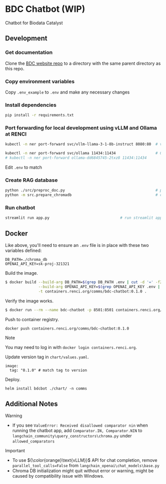 # BDC Chatbot (WIP)

Chatbot for Biodata Catalyst

## Development

### Get documentation
Clone the [BDC website repo](https://github.com/stagecc/interim-bdc-website/tree/main) to a directory with the same parent directory as this repo.

### Copy environment variables
Copy `.env_example` to `.env` and make any necessary changes

### Install dependencies

```bash
pip install -r requirements.txt
```

### Port forwarding for local development using vLLM and Ollama at RENCI

```bash
kubectl -n ner port-forward svc/vllm-llama-3-1-8b-instruct 8080:80  # vLLM port-forward

kubectl -n ner port-forward svc/ollama 11434:11434                  # Ollama port-forward
# kubectl -n ner port-forward ollama-dd6845745-2txz8 11434:11434
```
Edit `.env` to match

### Create RAG database

```bash
python ./src/preproc_doc.py                                         # preprocess BDC website repo
python -m src.prepare_chromadb                                      # create chroma db
```

### Run chatbot
```bash
streamlit run app.py                                # run streamlit app
```

## Docker

Like above, you'll need to ensure an `.env` file is in place with these two variables defined:
```
DB_PATH=./chroma_db
OPENAI_API_KEY=sk-proj-321321
```

Build the image.

```bash
$ docker build --build-arg DB_PATH=$(grep DB_PATH .env | cut -d '=' -f2) \
               --build-arg OPENAI_API_KEY=$(grep OPENAI_API_KEY .env | cut -d '=' -f2) \
               -t containers.renci.org/comms/bdc-chatbot:0.1.0 .

```

Verify the image works.

```bash
$ docker run --rm --name bdc-chatbot -p 8501:8501 containers.renci.org/comms/bdc-chatbot:0.1.0
```

Push to container registry.
```bash
docker push containers.renci.org/comms/bdc-chatbot:0.1.0
```

> [!NOTE]
> You may need to log in with `docker login containers.renci.org`.


Update version tag in `chart/values.yaml`.
```
image:
  tag: "0.1.0" # match tag to version
```

Deploy.
```
helm install bdcbot ./chart/ -n comms
```

## Additional Notes

> [!WARNING]
>
> - If you see `ValueError: Received disallowed comparator nin` when running the chatbot app, add `Comparator.IN, Comparator.NIN` to `langchain_community\query_constructors\chroma.py` under `allowed_comparators`

> [!IMPORTANT]
>
> - To use ${\color{orange}\text{vLLM}}$ API for chat completion, remove `parallel_tool_calls=False` from `langchain_openai\chat_models\base.py`
> - Chroma DB initialization might quit without error or warning, might be caused by compatibility issue with Windows.
